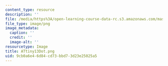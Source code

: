 ```yaml
---
content_type: resource
description: ''
file: /media/https%3A/open-learning-course-data-rc.s3.amazonaws.com/mas-962-special-topics-new-textiles-spring-2010/9cb0a6e46d84cd73bbd73d23e25025a5_ATtiny13Dot.png
file_type: image/png
image_metadata:
  caption: ''
  credit: ''
  image-alt: ''
resourcetype: Image
title: ATtiny13Dot.png
uid: 9cb0a6e4-6d84-cd73-bbd7-3d23e25025a5
---
```


